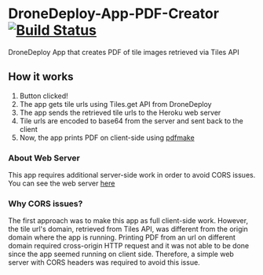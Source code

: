 # DroneDeploy-App-PDF-Creator [![Build Status](https://travis-ci.org/ochanje210/DroneDeploy-App-PDF-Creator.svg?branch=master)](https://travis-ci.org/ochanje210/DroneDeploy-App-PDF-Creator)
DroneDeploy App that creates PDF of tile images retrieved via Tiles API

## How it works
1. Button clicked!
2. The app gets tile urls using Tiles.get API from DroneDeploy
3. The app sends the retrieved tile urls to the Heroku web server
4. Tile urls are encoded to base64 from the server and sent back to the client
5. Now, the app prints PDF on client-side using [pdfmake](https://github.com/bpampuch/pdfmake)

### About Web Server
This app requires additional server-side work in order to avoid CORS issues. 
You can see the web server [here](https://github.com/ochanje210/DroneDeploy-App-PDF-Creator-WebServer)
### Why CORS issues?
The first approach was to make this app as full client-side work. However, 
the tile url's domain, retrieved from Tiles API, was different from the origin domain where the app
is running. Printing PDF from an url on different domain required cross-origin HTTP request and it
was not able to be done since the app seemed running on client side. Therefore, a simple web server
with CORS headers was required to avoid this issue.
